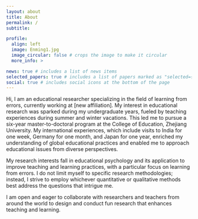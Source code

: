 ```yaml
---
layout: about
title: About
permalink: /
subtitle:

profile:
  align: left
  image: Enming1.jpg
  image_circular: false # crops the image to make it circular
  more_info: >

news: true # includes a list of news items
selected_papers: true # includes a list of papers marked as "selected={true}"
social: true # includes social icons at the bottom of the page
---
```


Hi, I am an educational researcher specializing in the field of learning from errors, currently working at [new affiliation]. My interest in educational research was sparked during my undergraduate years, fueled by teaching experiences during summer and winter vacations. This led me to pursue a six-year master-to-doctoral program at the College of Education, Zhejiang University. My international experiences, which include visits to India for one week, Germany for one month, and Japan for one year, enriched my understanding of global educational practices and enabled me to approach educational issues from diverse perspectives.

My research interests fall in educational psychology and its application to improve teaching and learning practices, with a particular focus on learning from errors. I do not limit myself to specific research methodologies; instead, I strive to employ whichever quantitative or qualitative methods best address the questions that intrigue me.

I am open and eager to collaborate with researchers and teachers from around the world to design and conduct fun research that enhances teaching and learning.